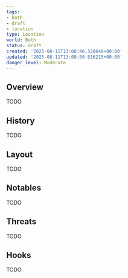 ```yaml
---
tags:
- both
- draft
- location
type: Location
world: Both
status: draft
created: '2025-08-11T13:08:46.326640+00:00'
updated: '2025-08-11T13:08:50.816215+00:00'
danger_level: Moderate
---
```



## Overview

TODO
## History

TODO
## Layout

TODO
## Notables

TODO
## Threats

TODO
## Hooks

TODO
